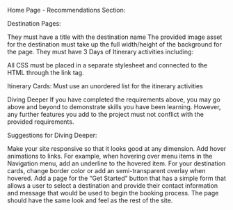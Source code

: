 <!-- All pages must match the mock ups as closely as possible, being mindful of image distortion and proportions.

The site must use the assets provided.

Each page must have an identical Navigation Bar with the following style: -->

<!-- NAV BAR -->
<!-- The Navigation Bar must be fixed to the top of the page -->
<!-- The background color must be #FFFFFF
The site logo/wordmark color must be #335576
The currently active page must be underlined using the color #DB7A4E -->

<!-- FOOTER -->
<!-- Each page must have an identical footer with the following style: -->

<!-- The background color must be #FEFAF5
The footer titles and text must be the color #335576
The footer subtitles must be the color #DB7A4E
The base font for the site must be Verdana. -->

<!-- Home Page - Hero Section: -->

<!-- The hero background color must be #FEFAF5 -->
<!-- The text content must be left aligned -->
<!-- The slogan color must be #335576 -->
<!-- The ‘Get Started’ button background color must be #DB7A4E -->


Home Page - Recommendations Section:

<!-- The recommendations title must have the color of #335576 -->
<!-- There will be 3 Cards, one for each destination (Iceland, Greece, Hawaii) -->
<!-- The destination name must be in the bottom right corner of the card -->
<!-- The border radius of the cards must be 5px -->
<!-- The border of the cards must be 1px solid black with an opacity of 20% -->
<!-- The box shadow of the cards must be:
Horizontal Offset: 0px
Vertical Offset: 4px
Blur: 4px
Color: Black, with an opacity of 20% -->


Destination Pages:

They must have a title with the destination name
The provided image asset for the destination must take up the full width/height of the background for the page.
They must have 3 Days of Itinerary activities including:
<!-- A title for the day of the week -->
<!-- 4 Itinerary activities (e.g. Breakfast, Lunch, Dinner, Snorkeling) -->
<!-- Activities must have a background of #FEFAF5 -->
<!-- Implementation Requirements
You must use semantic tags where appropriate (e.g. header, footer, nav, etc) -->

All CSS must be placed in a separate stylesheet and connected to the HTML through the link tag.

<!-- File/Folder structure must be organized and follow the Travel Site Structure Diagram  -->

<!-- Navigation Bar: The menu items must be specified using an unordered list -->

<!-- Recommendations Destination Cards: Must use the <a> tag around the cards in order to link to the appropriate page. -->

Itinerary Cards: Must use an unordered list for the itinerary activities

<!-- Reuse as much styling and code as possible (e.g. Destination Cards and Itinerary cards), and build your project around common component code that you can reuse if possible. -->

<!-- Use the BEM methodology for all your class names. -->

<!-- The layout of your site must use the Box Model, the CSS display property and CSS positioning including Flexbox. For this project, you should not use floats. -->

Diving Deeper
If you have completed the requirements above, you may go above and beyond to demonstrate skills you have been learning. However, any further features you add to the project must not conflict with the provided requirements.

Suggestions for Diving Deeper:

Make your site responsive so that it looks good at any dimension.
Add hover animations to links. For example, when hovering over menu items in the Navigation menu, add an underline to the hovered item. For your destination cards, change border color or add an semi-transparent overlay when hovered.
Add a page for the “Get Started” button that has a simple form that allows a user to select a destination and provide their contact information and message that would be used to begin the booking process. The page should have the same look and feel as the rest of the site.